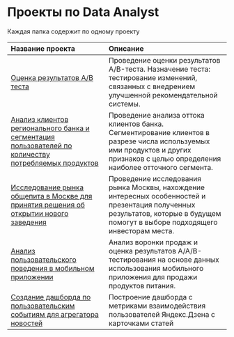 # Проекты по Data Analyst

Каждая папка содержит по одному проекту


| Название проекта | Описание | 
| :-------------------- | :-------------------- |
|[Оценка результатов A/B теста](https://github.com/IGoncharova/Project/tree/main/A_B_test) | Проведение оценки результатов A/B-теста. Назначение теста: тестирование изменений, связанных с внедрением улучшенной рекомендательной системы.|
|[Анализ клиентов регионального банка и сегментация пользователей по количеству потребляемых продуктов](https://github.com/IGoncharova/Project/tree/main/bank)| Проведение анализа оттока клиентов банка. Сегментирование клиентов в разрезе числа используемых ими продуктов и других признаков с целью определения наиболее отточного сегмента.|
|[Исследование рынка общепита в Москве для принятия решения об открытии нового заведения](https://github.com/IGoncharova/Project/tree/main/catering_market_moscow)|Проведение исследования рынка Москвы, нахождение интересных особенностей и презентация полученных результатов, которые в будущем помогут в выборе подходящего инвесторам места.|
|[Анализ пользовательского поведения в мобильном приложении](https://github.com/IGoncharova/Project/tree/main/user_behavior_mobile_app)|Анализ воронки продаж и оценка результатов А/А/В-тестирования на основе данных использования мобильного приложения для продажи продуктов питания.|
|[Создание дашборда по пользовательским событиям для агрегатора новостей](https://github.com/IGoncharova/Project/tree/main/dashboard)|Построение дашборда с метриками взаимодействия пользователей Яндекс.Дзена с карточками статей|

